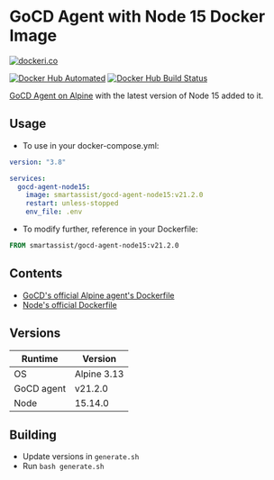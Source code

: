 # GoCD Agent with Node 15 Docker Image

[![dockeri.co](https://dockeri.co/image/smartassist/gocd-agent-node15)](https://hub.docker.com/r/smartassist/gocd-agent-node15)

[![Docker Hub Automated](https://img.shields.io/docker/cloud/automated/smartassist/gocd-agent-node15.svg?style=flat-square&logo=docker "GitHub issues")](https://hub.docker.com/r/smartassist/gocd-agent-node15)
[![Docker Hub Build Status](https://img.shields.io/docker/cloud/build/smartassist/gocd-agent-node15.svg?style=flat-square&logo=docker "GitHub stars")](https://hub.docker.com/r/smartassist/gocd-agent-node15)

[GoCD Agent on Alpine](https://hub.docker.com/r/gocd/gocd-agent-alpine-3.13) with the latest version of Node 15 added to
it.

## Usage

- To use in your docker-compose.yml:

```yaml
version: "3.8"

services:
  gocd-agent-node15:
    image: smartassist/gocd-agent-node15:v21.2.0
    restart: unless-stopped
    env_file: .env
```

- To modify further, reference in your Dockerfile:

```dockerfile
FROM smartassist/gocd-agent-node15:v21.2.0
```

## Contents

- [GoCD's official Alpine agent's Dockerfile](https://hub.docker.com/r/gocd/gocd-agent-alpine-3.13)
- [Node's official Dockerfile](https://github.com/nodejs/docker-node/raw/master/15/alpine3.13/Dockerfile)

## Versions

| Runtime    | Version |
|------------|---------|
| OS      | Alpine 3.13  |
| GoCD agent | v21.2.0 |
| Node       | 15.14.0  |

## Building

- Update versions in `generate.sh`
- Run `bash generate.sh`
